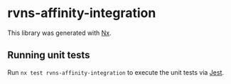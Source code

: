 # rvns-affinity-integration

This library was generated with [Nx](https://nx.dev).

## Running unit tests

Run `nx test rvns-affinity-integration` to execute the unit tests via [Jest](https://jestjs.io).
